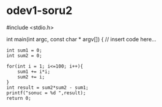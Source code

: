 # odev1-soru2

#include <stdio.h>

int main(int argc, const char * argv[]) {
    // insert code here...
    
    int sum1 = 0;
    int sum2 = 0;
    
    for(int i = 1; i<=100; i++){
        sum1 += i*i;
        sum2 += i;
    }
    int result = sum2*sum2 - sum1;
    printf("sonuc = %d ",result);
    return 0;
